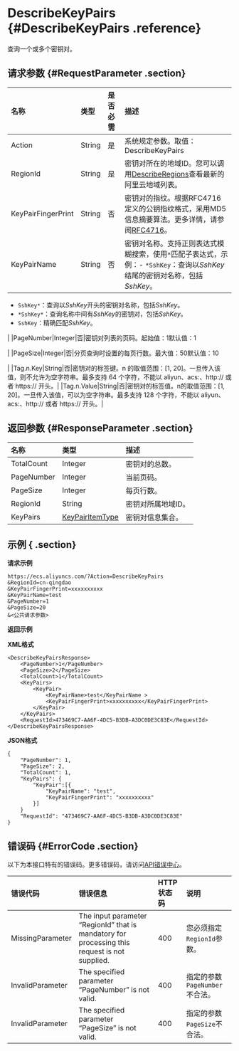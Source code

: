 # DescribeKeyPairs {#DescribeKeyPairs .reference}

查询一个或多个密钥对。

## 请求参数 {#RequestParameter .section}

|名称|类型|是否必需|描述|
|:-|:-|:---|:-|
|Action|String|是|系统规定参数。取值：DescribeKeyPairs|
|RegionId|String|是|密钥对所在的地域ID。您可以调用[DescribeRegions](../cn.zh-CN/API参考/地域/DescribeRegions.md#)查看最新的阿里云地域列表。|
|KeyPairFingerPrint|String|否|密钥对的指纹。根据RFC4716定义的公钥指纹格式，采用MD5信息摘要算法。更多详情，请参阅[RFC4716](http://tools.ietf.org/html/rfc4716)。|
|KeyPairName|String|否|密钥对名称。支持正则表达式模糊搜索，使用`*`匹配子表达式，示例：-   `*SshKey`：查询以*SshKey*结尾的密钥对名称，包括*SshKey*。
-   `SshKey*`：查询以*SshKey*开头的密钥对名称，包括*SshKey*。
-   `*SshKey*`：查询名称中间有*SshKey*的密钥对，包括*SshKey*。
-   `SshKey`：精确匹配*SshKey*。

|
|PageNumber|Integer|否|密钥对列表的页码。起始值：1默认值：1

|
|PageSize|Integer|否|分页查询时设置的每页行数。最大值：50默认值：10

|
|Tag.n.Key|String|否|密钥对的标签键。n 的取值范围：\[1, 20\]。一旦传入该值，则不允许为空字符串。最多支持 64 个字符，不能以 aliyun、acs:、http:// 或者 https:// 开头。|
|Tag.n.Value|String|否|密钥对的标签值。n的取值范围：\[1, 20\]。一旦传入该值，可以为空字符串。最多支持 128 个字符，不能以 aliyun、acs:、http:// 或者 https:// 开头。|

## 返回参数 {#ResponseParameter .section}

|名称|类型|描述|
|:-|:-|:-|
|TotalCount|Integer|密钥对的总数。|
|PageNumber|Integer|当前页码。|
|PageSize|Integer|每页行数。|
|RegionId|String|密钥对所属地域ID。|
|KeyPairs|[KeyPairItemType](cn.zh-CN/API参考/数据类型/KeyPairItemType.md#)|密钥对信息集合。|

## 示例 { .section}

**请求示例**

```
https://ecs.aliyuncs.com/?Action=DescribeKeyPairs
&RegionId=cn-qingdao
&KeyPairFingerPrint=xxxxxxxxxx
&KeyPairName=test
&PageNumber=1
&PageSize=20
&<公共请求参数>
```

**返回示例**

**XML格式**

```
<DescribeKeyPairsResponse>
    <PageNumber>1</PageNumber>
    <PageSize>2</PageSize>
    <TotalCount>1</TotalCount>
    <KeyPairs>
        <KeyPair>
            <KeyPairName>test</KeyPairName >
            <KeyPairFingerPrint>xxxxxxxxxx</KeyPairFingerPrint>
        </KeyPair>
    </KeyPairs>
    <RequestId>473469C7-AA6F-4DC5-B3DB-A3DC0DE3C83E</RequestId>
</DescribeKeyPairsResponse>
```

**JSON格式**

```
{
    "PageNumber": 1,
    "PageSize": 2,
    "TotalCount": 1,
    "KeyPairs": {
        "KeyPair":[{
            "KeyPairName": "test",
            "KeyPairFingerPrint": "xxxxxxxxxx"
        }]
    }
    "RequestId": "473469C7-AA6F-4DC5-B3DB-A3DC0DE3C83E"
}
```

## 错误码 {#ErrorCode .section}

以下为本接口特有的错误码。更多错误码，请访问[API错误中心](https://error-center.aliyun.com/status/product/Ecs)。

|错误代码|错误信息|HTTP状态码|说明|
|:---|:---|:------|:-|
|MissingParameter|The input parameter “RegionId” that is mandatory for processing this request is not supplied.|400|您必须指定`RegionId`参数。|
|InvalidParameter|The specified parameter “PageNumber” is not valid.|400|指定的参数`PageNumber`不合法。|
|InvalidParameter|The specified parameter “PageSize” is not valid.|400|指定的参数`PageSize`不合法。|

